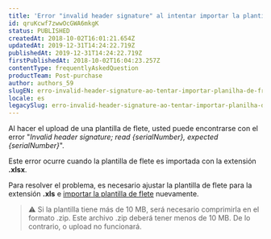 ```yaml
---
title: 'Error "invalid header signature" al intentar importar la plantilla de flete'
id: qruKcwf7zwwOcGWA6mkgK
status: PUBLISHED
createdAt: 2018-10-02T16:01:21.654Z
updatedAt: 2019-12-31T14:24:22.719Z
publishedAt: 2019-12-31T14:24:22.719Z
firstPublishedAt: 2018-10-02T16:04:23.257Z
contentType: frequentlyAskedQuestion
productTeam: Post-purchase
author: authors_59
slugEN: erro-invalid-header-signature-ao-tentar-importar-planilha-de-frete
locale: es
legacySlug: erro-invalid-header-signature-ao-tentar-importar-planilha-de-frete
---
```


Al hacer el upload de una plantilla de flete, usted puede encontrarse con el error "*Invalid header signature; read {serialNumber}, expected {serialNumber}*".

Este error ocurre cuando la plantilla de flete es importada con la extensión __.xlsx__.

Para resolver el problema, es necesario ajustar la plantilla de flete para la extensión __.xls__ e [importar la plantilla de flete](/es/tutorial/importar-planilla-de-envio) nuevamente.

> ⚠️ Si la plantilla tiene más de 10 MB, será necesario comprimirla en el formato .zip. Este archivo .zip deberá tener menos de 10 MB. De lo contrario, o upload no funcionará.

